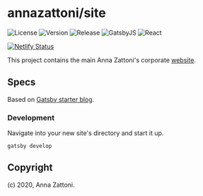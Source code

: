 # annazattoni/site

![License](https://img.shields.io/github/license/annazattoni/site)
![Version](https://img.shields.io/github/package-json/v/annazattoni/site)
![Release](https://img.shields.io/github/v/release/annazattoni/site)
![GatsbyJS](https://img.shields.io/github/package-json/dependency-version/annazattoni/site/gatsby)
![React](https://img.shields.io/github/package-json/dependency-version/annazattoni/site/react)

[![Netlify Status](https://api.netlify.com/api/v1/badges/ead03b25-274a-412b-8673-f8158eb0c595/deploy-status)](https://app.netlify.com/sites/annazattoni/deploys)

This project contains the main Anna Zattoni's corporate [website](https://annazattoni.com/).

## Specs

Based on [Gatsby starter blog](https://github.com/gatsbyjs/gatsby-starter-blog).

### Development

Navigate into your new site's directory and start it up.

```shell
gatsby develop
```

## Copyright

(c) 2020, Anna Zattoni.
